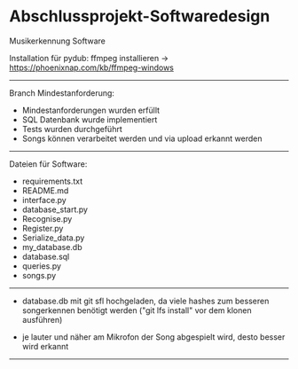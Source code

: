 # Abschlussprojekt-Softwaredesign
Musikerkennung Software

Installation für pydub: ffmpeg installieren -> https://phoenixnap.com/kb/ffmpeg-windows  

--------------------------------------------

Branch Mindestanforderung: 
- Mindestanforderungen wurden erfüllt
- SQL Datenbank wurde implementiert
- Tests wurden durchgeführt
- Songs können verarbeitet werden und via upload erkannt werden

--------------------------------------------

Dateien für Software:
- requirements.txt
- README.md
- interface.py
- database_start.py
- Recognise.py
- Register.py
- Serialize_data.py
- my_database.db
- database.sql
- queries.py
- songs.py

--------------------------------------------
- database.db mit git sfl hochgeladen, da viele hashes zum besseren songerkennen benötigt werden ("git lfs install" vor dem klonen ausführen)

- je lauter und näher am Mikrofon der Song abgespielt wird, desto besser wird erkannt
--------------------------------------------




